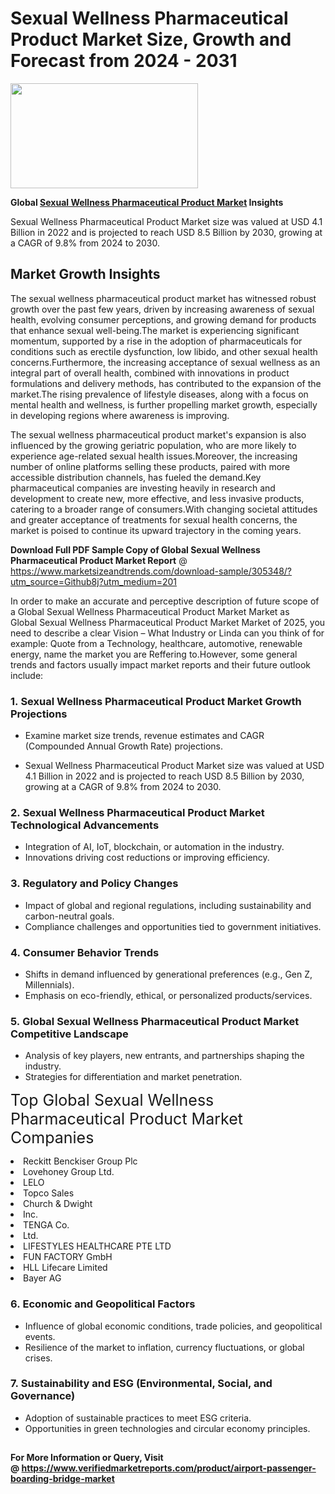 <H1>Sexual Wellness Pharmaceutical Product Market Size, Growth and Forecast from 2024 - 2031</H1><img class="aligncenter size-medium wp-image-584254" src="https://thirdeyenews.in/wp-content/uploads/2024/09/Global-Market-Research-300x168.jpeg" alt="" width="300" height="168" /><p><strong>Global&nbsp;<a href="https://www.marketsizeandtrends.com/download-sample/305348/?utm_source=Github8j?utm_medium=201">Sexual Wellness Pharmaceutical Product Market</a> Insights</strong></p><p>Sexual Wellness Pharmaceutical Product Market size was valued at USD 4.1 Billion in 2022 and is projected to reach USD 8.5 Billion by 2030, growing at a CAGR of 9.8% from 2024 to 2030.</p><p><h2>Market Growth Insights</h2> <p>The sexual wellness pharmaceutical product market has witnessed robust growth over the past few years, driven by increasing awareness of sexual health, evolving consumer perceptions, and growing demand for products that enhance sexual well-being.The market is experiencing significant momentum, supported by a rise in the adoption of pharmaceuticals for conditions such as erectile dysfunction, low libido, and other sexual health concerns.Furthermore, the increasing acceptance of sexual wellness as an integral part of overall health, combined with innovations in product formulations and delivery methods, has contributed to the expansion of the market.The rising prevalence of lifestyle diseases, along with a focus on mental health and wellness, is further propelling market growth, especially in developing regions where awareness is improving. </p> <p>The sexual wellness pharmaceutical product market's expansion is also influenced by the growing geriatric population, who are more likely to experience age-related sexual health issues.Moreover, the increasing number of online platforms selling these products, paired with more accessible distribution channels, has fueled the demand.Key pharmaceutical companies are investing heavily in research and development to create new, more effective, and less invasive products, catering to a broader range of consumers.With changing societal attitudes and greater acceptance of treatments for sexual health concerns, the market is poised to continue its upward trajectory in the coming years.</p> <p></p><p><span class=""><strong>Download Full PDF Sample Copy of Global Sexual Wellness Pharmaceutical Product Market Report</strong> @ <a href="https://www.marketsizeandtrends.com/download-sample/305348/?utm_source=Github8j?utm_medium=201" target="_blank">https://www.marketsizeandtrends.com/download-sample/305348/?utm_source=Github8j?utm_medium=201</a></span></p><p>In order to make an accurate and perceptive description of future scope of a Global&nbsp;Sexual Wellness Pharmaceutical Product Market Market as Global&nbsp;Sexual Wellness Pharmaceutical Product Market Market of 2025, you need to describe a clear Vision &ndash; What Industry or Linda can you think of for example: Quote from a Technology, healthcare, automotive, renewable energy, name the market you are Reffering to.However, some general trends and factors usually impact market reports and their future outlook include:</p><h3>1.&nbsp;<strong>Sexual Wellness Pharmaceutical Product Market Growth Projections</strong></h3><ul><li>Examine market size trends, revenue estimates and CAGR (Compounded Annual Growth Rate) projections.</li><li><p>Sexual Wellness Pharmaceutical Product Market size was valued at USD 4.1 Billion in 2022 and is projected to reach USD 8.5 Billion by 2030, growing at a CAGR of 9.8% from 2024 to 2030.</p></li></ul><h3>2.&nbsp;<strong>Sexual Wellness Pharmaceutical Product Market Technological Advancements</strong></h3><ul><li>Integration of AI, IoT, blockchain, or automation in the industry.</li><li>Innovations driving cost reductions or improving efficiency.</li></ul><h3>3.&nbsp;<strong>Regulatory and Policy Changes</strong></h3><ul><li>Impact of global and regional regulations, including sustainability and carbon-neutral goals.</li><li>Compliance challenges and opportunities tied to government initiatives.</li></ul><h3>4.&nbsp;<strong>Consumer Behavior Trends</strong></h3><ul><li>Shifts in demand influenced by generational preferences (e.g., Gen Z, Millennials).</li><li>Emphasis on eco-friendly, ethical, or personalized products/services.</li></ul><h3>5.&nbsp;<strong>Global Sexual Wellness Pharmaceutical Product Market Competitive Landscape</strong></h3><ul><li>Analysis of key players, new entrants, and partnerships shaping the industry.</li><li>Strategies for differentiation and market penetration.</li></ul><p data-pm-slice="1 1 []"><span style="color: inherit; font-family: inherit; font-size: 25px;">Top Global Sexual Wellness Pharmaceutical Product Market Companies</span></p><div class="" data-test-id=""><p><li>Reckitt Benckiser Group Plc</li><li> Lovehoney Group Ltd.</li><li> LELO</li><li> Topco Sales</li><li> Church & Dwight</li><li> Inc.</li><li> TENGA Co.</li><li> Ltd.</li><li> LIFESTYLES HEALTHCARE PTE LTD</li><li> FUN FACTORY GmbH</li><li> HLL Lifecare Limited</li><li> Bayer AG</li></p></div><h3>6.&nbsp;<strong>Economic and Geopolitical Factors</strong></h3><ul><li>Influence of global economic conditions, trade policies, and geopolitical events.</li><li>Resilience of the market to inflation, currency fluctuations, or global crises.</li></ul><h3>7.&nbsp;<strong>Sustainability and ESG (Environmental, Social, and Governance)</strong></h3><ul><li>Adoption of sustainable practices to meet ESG criteria.</li><li>Opportunities in green technologies and circular economy principles.</li></ul><h2><strong style="font-size: 14px;">For More Information or Query, Visit @&nbsp;</strong><a style="background-color: #ffffff; font-size: 14px;" href="https://www.marketsizeandtrends.com/report/sexual-wellness-pharmaceutical-product-market/" target="_blank">https://www.verifiedmarketreports.com/product/airport-passenger-boarding-bridge-market</a></h2>